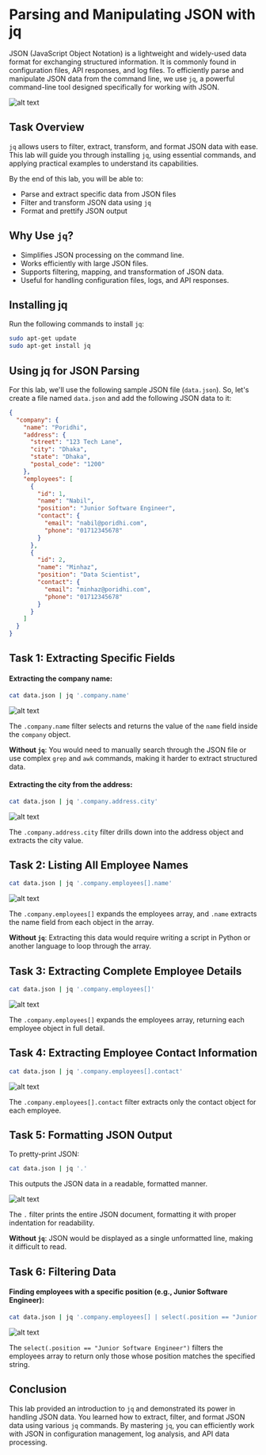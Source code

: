 # Parsing and Manipulating JSON with jq

JSON (JavaScript Object Notation) is a lightweight and widely-used data format for exchanging structured information. It is commonly found in configuration files, API responses, and log files. To efficiently parse and manipulate JSON data from the command line, we use `jq`, a powerful command-line tool designed specifically for working with JSON.

![alt text](./images/jq.png)

## Task Overview

`jq` allows users to filter, extract, transform, and format JSON data with ease. This lab will guide you through installing `jq`, using essential commands, and applying practical examples to understand its capabilities.

By the end of this lab, you will be able to:
- Parse and extract specific data from JSON files
- Filter and transform JSON data using `jq`
- Format and prettify JSON output

## Why Use `jq`?

- Simplifies JSON processing on the command line.
- Works efficiently with large JSON files.
- Supports filtering, mapping, and transformation of JSON data.
- Useful for handling configuration files, logs, and API responses.

## Installing jq

Run the following commands to install `jq`:

```sh
sudo apt-get update
sudo apt-get install jq
```

## Using jq for JSON Parsing

For this lab, we'll use the following sample JSON file (`data.json`). So, let's create a file named `data.json` and add the following JSON data to it:

```json
{
  "company": {
    "name": "Poridhi",
    "address": {
      "street": "123 Tech Lane",
      "city": "Dhaka",
      "state": "Dhaka",
      "postal_code": "1200"
    },
    "employees": [
      {
        "id": 1,
        "name": "Nabil",
        "position": "Junior Software Engineer",
        "contact": {
          "email": "nabil@poridhi.com",
          "phone": "01712345678"
        }
      },
      {
        "id": 2,
        "name": "Minhaz",
        "position": "Data Scientist",
        "contact": {
          "email": "minhaz@poridhi.com",
          "phone": "01712345678"
        }
      }
    ]
  }
}
```

## Task 1: Extracting Specific Fields

#### Extracting the company name:

```sh
cat data.json | jq '.company.name'
```

![alt text](./images/image.png)

The `.company.name` filter selects and returns the value of the `name` field inside the `company` object.

**Without `jq`**: You would need to manually search through the JSON file or use complex `grep` and `awk` commands, making it harder to extract structured data.

#### Extracting the city from the address:
```sh
cat data.json | jq '.company.address.city'
```

![alt text](./images/image-1.png)

The `.company.address.city` filter drills down into the address object and extracts the city value.

## Task 2: Listing All Employee Names

```sh
cat data.json | jq '.company.employees[].name'
```

![alt text](./images/image-2.png)

The `.company.employees[]` expands the employees array, and `.name` extracts the name field from each object in the array.

**Without `jq`**: Extracting this data would require writing a script in Python or another language to loop through the array.

## Task 3: Extracting Complete Employee Details

```sh
cat data.json | jq '.company.employees[]'
```

![alt text](./images/image-3.png)

The `.company.employees[]` expands the employees array, returning each employee object in full detail.

## Task 4: Extracting Employee Contact Information

```sh
cat data.json | jq '.company.employees[].contact'
```

![alt text](./images/image-4.png)

The `.company.employees[].contact` filter extracts only the contact object for each employee.

## Task 5: Formatting JSON Output

To pretty-print JSON:

```sh
cat data.json | jq '.'
```
This outputs the JSON data in a readable, formatted manner.

![alt text](./images/image-5.png)

The `.` filter prints the entire JSON document, formatting it with proper indentation for readability.

**Without `jq`**: JSON would be displayed as a single unformatted line, making it difficult to read.

## Task 6: Filtering Data

#### Finding employees with a specific position (e.g., Junior Software Engineer):

```sh
cat data.json | jq '.company.employees[] | select(.position == "Junior Software Engineer")'
```

![alt text](./images/image-6.png)

The `select(.position == "Junior Software Engineer")` filters the employees array to return only those whose position matches the specified string.

## Conclusion
This lab provided an introduction to `jq` and demonstrated its power in handling JSON data. You learned how to extract, filter, and format JSON data using various `jq` commands. By mastering `jq`, you can efficiently work with JSON in configuration management, log analysis, and API data processing.

